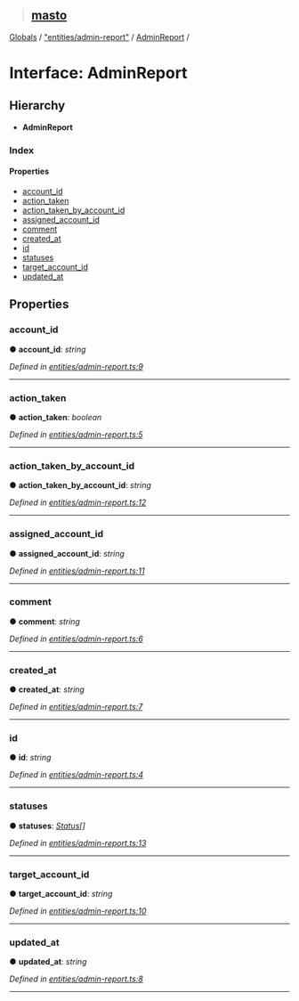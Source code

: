 > ## [masto](../README.md)

[Globals](../globals.md) / ["entities/admin-report"](../modules/_entities_admin_report_.md) / [AdminReport](_entities_admin_report_.adminreport.md) /

# Interface: AdminReport

## Hierarchy

* **AdminReport**

### Index

#### Properties

* [account_id](_entities_admin_report_.adminreport.md#account_id)
* [action_taken](_entities_admin_report_.adminreport.md#action_taken)
* [action_taken_by_account_id](_entities_admin_report_.adminreport.md#action_taken_by_account_id)
* [assigned_account_id](_entities_admin_report_.adminreport.md#assigned_account_id)
* [comment](_entities_admin_report_.adminreport.md#comment)
* [created_at](_entities_admin_report_.adminreport.md#created_at)
* [id](_entities_admin_report_.adminreport.md#id)
* [statuses](_entities_admin_report_.adminreport.md#statuses)
* [target_account_id](_entities_admin_report_.adminreport.md#target_account_id)
* [updated_at](_entities_admin_report_.adminreport.md#updated_at)

## Properties

###  account_id

● **account_id**: *string*

*Defined in [entities/admin-report.ts:9](https://github.com/neet/masto.js/blob/3506035/src/entities/admin-report.ts#L9)*

___

###  action_taken

● **action_taken**: *boolean*

*Defined in [entities/admin-report.ts:5](https://github.com/neet/masto.js/blob/3506035/src/entities/admin-report.ts#L5)*

___

###  action_taken_by_account_id

● **action_taken_by_account_id**: *string*

*Defined in [entities/admin-report.ts:12](https://github.com/neet/masto.js/blob/3506035/src/entities/admin-report.ts#L12)*

___

###  assigned_account_id

● **assigned_account_id**: *string*

*Defined in [entities/admin-report.ts:11](https://github.com/neet/masto.js/blob/3506035/src/entities/admin-report.ts#L11)*

___

###  comment

● **comment**: *string*

*Defined in [entities/admin-report.ts:6](https://github.com/neet/masto.js/blob/3506035/src/entities/admin-report.ts#L6)*

___

###  created_at

● **created_at**: *string*

*Defined in [entities/admin-report.ts:7](https://github.com/neet/masto.js/blob/3506035/src/entities/admin-report.ts#L7)*

___

###  id

● **id**: *string*

*Defined in [entities/admin-report.ts:4](https://github.com/neet/masto.js/blob/3506035/src/entities/admin-report.ts#L4)*

___

###  statuses

● **statuses**: *[Status](_entities_status_.status.md)[]*

*Defined in [entities/admin-report.ts:13](https://github.com/neet/masto.js/blob/3506035/src/entities/admin-report.ts#L13)*

___

###  target_account_id

● **target_account_id**: *string*

*Defined in [entities/admin-report.ts:10](https://github.com/neet/masto.js/blob/3506035/src/entities/admin-report.ts#L10)*

___

###  updated_at

● **updated_at**: *string*

*Defined in [entities/admin-report.ts:8](https://github.com/neet/masto.js/blob/3506035/src/entities/admin-report.ts#L8)*

___